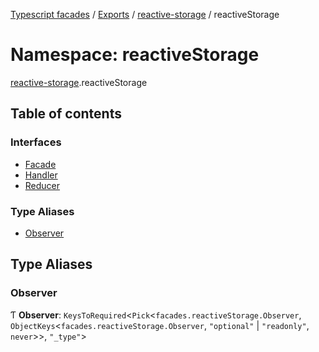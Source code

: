 [Typescript facades](../index.md) / [Exports](../modules.md) / [reactive-storage](reactive_storage.md) / reactiveStorage

# Namespace: reactiveStorage

[reactive-storage](reactive_storage.md).reactiveStorage

## Table of contents

### Interfaces

- [Facade](../interfaces/reactive_storage.reactiveStorage.Facade.md)
- [Handler](../interfaces/reactive_storage.reactiveStorage.Handler.md)
- [Reducer](../interfaces/reactive_storage.reactiveStorage.Reducer.md)

### Type Aliases

- [Observer](reactive_storage.reactiveStorage.md#observer)

## Type Aliases

### Observer

Ƭ **Observer**: `KeysToRequired`<`Pick`<`facades.reactiveStorage.Observer`, `ObjectKeys`<`facades.reactiveStorage.Observer`, ``"optional"`` \| ``"readonly"``, `never`\>\>, ``"_type"``\>
